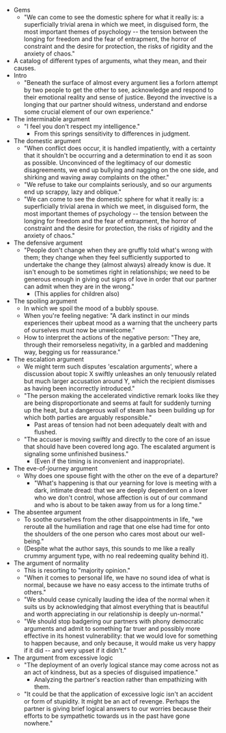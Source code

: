 * Gems
  * "We can come to see the domestic sphere for what it really is: a superficially trivial arena in
    which we meet, in disguised form, the most important themes of psychology -- the tension between
    the longing for freedom and the fear of entrapment, the horror of constraint and the desire for
    protection, the risks of rigidity and the anxiety of chaos."
* A catalog of different types of arguments, what they mean, and their causes.
* Intro
  * "Beneath the surface of almost every argument lies a forlorn attempt by two people to get the
    other to see, acknowledge and respond to their emotional reality and sense of justice. Beyond
    the invective is a longing that our partner should witness, understand and endorse some crucial
    element of our own experience."
* The interminable argument
  * "I feel you don't respect my intelligence."
    * From this springs sensitivity to differences in judgment.
* The domestic argument
  * "When conflict does occur, it is handled impatiently, with a certainty that it shouldn't be
    occurring and a determination to end it as soon as possible. Unconvinced of the legitimacy of
    our domestic disagreements, we end up bullying and nagging on the one side, and shirking and
    waving away complaints on the other."
  * "We refuse to take our complaints seriously, and so our arguments end up scrappy, lazy and
    oblique."
  * "We can come to see the domestic sphere for what it really is: a superficially trivial arena in
    which we meet, in disguised form, the most important themes of psychology -- the tension between
    the longing for freedom and the fear of entrapment, the horror of constraint and the desire for
    protection, the risks of rigidity and the anxiety of chaos."
* The defensive argument
  * "People don't change when they are gruffly told what's wrong with them; they change when they
    feel sufficiently supported to undertake the change they (almost always) already know is due. It
    isn't enough to be sometimes right in relationships; we need to be generous enough in giving out
    signs of love in order that our partner can admit when they are in the wrong."
    * (This applies for children also)
* The spoiling argument
  * In which we spoil the mood of a bubbly spouse.
  * When you're feeling negative: "A dark instinct in our minds experiences their upbeat mood as a
    warning that the uncheery parts of ourselves must now be unwelcome."
  * How to interpret the actions of the negative person: "They are, through their remorseless
    negativity, in a garbled and maddening way, begging us for reassurance."
* The escalation argument
  * We might term such disputes 'escalation arguments', where a discussion about topic X swiftly
    unleashes an only tenuously related but much larger accusation around Y, which the recipient
    dismisses as having been incorrectly introduced."
  * "The person making the accelerated vindictive remark looks like they are being disproportionate
    and seems at fault for suddenly turning up the heat, but a dangerous wall of steam has been
    building up for which both parties are arguably responsible."
    * Past areas of tension had not been adequately dealt with and flushed.
  * "The accuser is moving swiftly and directly to the core of an issue that should have been
    covered long ago. The escalated argument is signaling some unfinished business."
    * (Even if the timing is inconvenient and inappropriate).
* The eve-of-journey argument
  * Why does one spouse fight with the other on the eve of a departure?
    * "What's happening is that our yearning for love is meeting with a dark, intimate dread: that
      we are deeply dependent on a lover who we don't control, whose affection is out of our command
      and who is about to be taken away from us for a long time."
* The absentee argument
  * To soothe ourselves from the other disappointments in life, "we reroute all the humiliation and
    rage that one else had time for onto the shoulders of the one person who cares most about our
    well-being."
  * (Despite what the author says, this sounds to me like a really crummy argument type, with no
    real redeeming quality behind it).
* The argument of normality
  * This is resorting to "majority opinion."
  * "When it comes to personal life, we have no sound idea of what is normal, because we have no
    easy access to the intimate truths of others."
  * "We should cease cynically lauding the idea of the normal when it suits us by acknowledging that
    almost everything that is beautiful and worth appreciating in our relationship is deeply
    un-normal."
  * "We should stop badgering our partners with phony democratic arguments and admit to something
    far truer and possibly more effective in its honest vulnerability: that we would love for
    something to happen because, and only because, it would make us very happy if it did -- and very
    upset if it didn't."
* The argument from excessive logic
  * "The deployment of an overly logical stance may come across not as an act of kindness, but as a
    species of disguised impatience."
    * Analyzing the partner's reaction rather than empathizing with them.
  * "It could be that the application of excessive logic isn't an accident or form of stupidity. It
    might be an act of revenge. Perhaps the partner is giving brief logical answers to our worries
    because their efforts to be sympathetic towards us in the past have gone nowhere."
